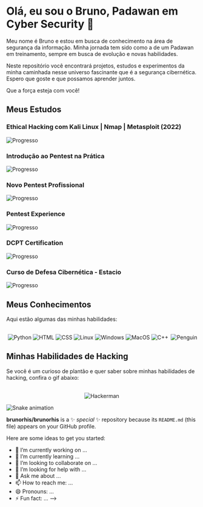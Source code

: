 # Olá, eu sou o Bruno, Padawan em Cyber Security 👋

 Meu nome é Bruno e estou em busca de conhecimento na área de segurança da informação. Minha jornada tem sido como a de um Padawan em treinamento, sempre em busca de evolução e novas habilidades.

Neste repositório você encontrará projetos, estudos e experimentos da minha caminhada nesse universo fascinante que é a segurança cibernética. Espero que goste e que possamos aprender juntos.

Que a força esteja com você!

## Meus Estudos

### Ethical Hacking com Kali Linux | Nmap | Metasploit (2022)
![Progresso](https://progress-bar.dev/40/?title=Em%20andamento)

### Introdução ao Pentest na Prática
![Progresso](https://progress-bar.dev/100/?title=Concluído)

### Novo Pentest Profissional
![Progresso](https://progress-bar.dev/17/?title=Em%20andamento)

### Pentest Experience
![Progresso](https://progress-bar.dev/0/?title=Pendente)

### DCPT Certification
![Progresso](https://progress-bar.dev/0/?title=Pendente)

### Curso de Defesa Cibernética - Estacio
![Progresso](https://progress-bar.dev/0/?title=Pendente)

## Meus Conhecimentos

Aqui estão algumas das minhas habilidades:
<div align="center">
  <br/>
  <img src="https://img.icons8.com/color/48/000000/python.png" alt="Python">
  <img src="https://img.icons8.com/color/48/000000/html-5.png" alt="HTML">
  <img src="https://img.icons8.com/color/48/000000/css3.png" alt="CSS">
  <img src="https://img.icons8.com/color/48/000000/linux--v1.png" alt="Linux">
  <img src="https://img.icons8.com/color/48/000000/windows-logo.png" alt="Windows">
  <img src="https://img.icons8.com/color/48/000000/mac-os.png" alt="MacOS">
  <img src="https://img.icons8.com/color/48/000000/c-plus-plus-logo.png" alt="C++">
  <img align="right" src="https://giphy.com/embed/LMEpLANstlIrasBIQZ" alt="Penguin">
</div>

## Minhas Habilidades de Hacking

Se você é um curioso de plantão e quer saber sobre minhas habilidades de hacking, confira o gif abaixo:

<div align="center">
  <br/>
  <img src="https://media.giphy.com/media/13HgwGsXF0aiGY/giphy.gif" alt="Hackerman">
</div>

![Snake animation](https://github.com/LuigiGF/LuigiGF/blob/output/github-contribution-grid-snake.svg)


**brunorhis/brunorhis** is a ✨ _special_ ✨ repository because its `README.md` (this file) appears on your GitHub profile.

Here are some ideas to get you started:

- 🔭 I’m currently working on ...
- 🌱 I’m currently learning ...
- 👯 I’m looking to collaborate on ...
- 🤔 I’m looking for help with ...
- 💬 Ask me about ...
- 📫 How to reach me: ...
- 😄 Pronouns: ...
- ⚡ Fun fact: ...
-->
